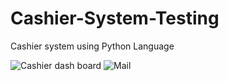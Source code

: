 # Cashier-System-Testing
Cashier system using Python Language

![Cashier dash board ](https://github.com/SenathLiyanage/Cashier-System-Testing/assets/99049759/327792dc-5dd4-481b-9fe4-5439694296b2)
![Mail](https://github.com/SenathLiyanage/Cashier-System-Testing/assets/99049759/059dc76f-aed7-4491-8946-ddcc27f63809)
